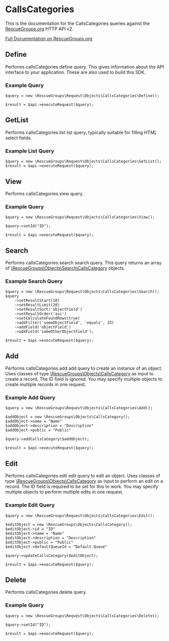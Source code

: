# CallsCategories

This is the documentation for the CallsCategories queries against the [RescueGroups.org](https://www.rescuegroups.org/) HTTP API v2.

[Full Documentation on RescueGroups.org](https://userguide.rescuegroups.org/display/APIDG/Object+definitions#Objectdefinitions-callsCategories)

## Define
Performs callsCategories.define query. This gives information about the API interface to your application. These are also used to build this SDK.

### Example Query

    $query = new \RescueGroups\Request\Objects\CallsCategories\Define();

    $result = $api->executeRequest($query);
## GetList
Performs callsCategories.list list query, typically suitable for filling HTML select fields.

### Example List Query

    $query = new \RescueGroups\Request\Objects\CallsCategories\GetList();
    $result = $api->executeRequest($query);
## View
Performs callsCategories.view query.

### Example Query

    $query = new \RescueGroups\Request\Objects\CallsCategories\View();

    $query->setId("ID");

    $result = $api->executeRequest($query);

## Search
Performs callsCategories.search search query. This query returns an array of [\RescueGroups\Objects\Search\CallsCategory](../../../src/Objects/Search/CallsCategory.php) objects.

### Example Search Query

    $query = new \RescueGroups\Request\Objects\CallsCategories\Search();
    $query
        ->setResultStart(10)
        ->setResultLimit(20)
        ->setResultSort('objectField')
        ->setResultOrder('asc')
        ->setCalculateFoundRows(true)
        ->addFilter('someObjectField', 'equals', 33)
        ->addField('objectField')
        ->addField('someOtherObjectField');

    $result = $api->executeRequest($query);
## Add
Performs callsCategories.add add query to create an instance of an object. Uses classes of type [\RescueGroups\Objects\CallsCategory](../../../src/Objects/CallsCategory.php) as input to create a record. The ID field is ignored. You may specify multiple objects to create multiple records in one request.

### Example Add Query

    $query = new \RescueGroups\Request\Objects\CallsCategories\Add();

    $addObject = new \RescueGroups\Objects\CallsCategory();
    $addObject->name = "Name"
    $addObject->description = "Description"
    $addObject->public = "Public"

    $query->addCallsCategory($addObject);

    $result = $api->executeRequest($query);
## Edit
Performs callsCategories.edit edit query to edit an object. Uses classes of type [\RescueGroups\Objects\CallsCategory](../../../src/Objects/CallsCategory.php) as input to perform an edit on a record. The ID field is required to be set for this to work. You may specify multiple objects to perform multiple edits in one request.

### Example Edit Query

    $query = new \RescueGroups\Request\Objects\CallsCategories\Edit();

    $editObject = new \RescueGroups\Objects\CallsCategory();
    $editObject->id = "ID"
    $editObject->name = "Name"
    $editObject->description = "Description"
    $editObject->public = "Public"
    $editObject->defaultQueueId = "Default Queue"

    $query->updateCallsCategory($editObject);

    $result = $api->executeRequest($query);
## Delete
Performs callsCategories.delete query.

### Example Query

    $query = new \RescueGroups\Request\Objects\CallsCategories\Delete();

    $query->setId("ID");

    $result = $api->executeRequest($query);

